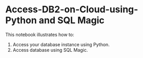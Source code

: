 # Access-DB2-on-Cloud-using-Python and SQL Magic
This notebook illustrates how to:
1. Access your database instance using Python.
2. Access database using SQL Magic.
